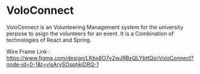 # VoloConnect
VoloConnect is an Volunteering Management system for the university perpose to asign the volunteers for an event. It is a Combination of technologies of React and Spring.


Wire Frame Link : https://www.figma.com/design/LKbx8O7y2wJRBxQLYbttQq/VoloConnect?node-id=0-1&t=vlsArySOsphkiDRQ-1

